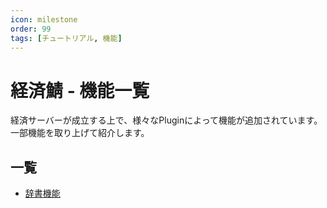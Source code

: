 ```yaml
---
icon: milestone
order: 99
tags: [チュートリアル, 機能]
---
```

# 経済鯖 - 機能一覧
経済サーバーが成立する上で、様々なPluginによって機能が追加されています。<br>
一部機能を取り上げて紹介します。

## 一覧
* [辞書機能](dict)